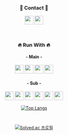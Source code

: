 <div align=center>

### 🌿 Contact 🌿
<a><img src="https://img.shields.io/badge/rdyjun-181717?style=for-the-badge&logo=GitHub&logoColor=white" height="28px"/></a>
<a><img src="https://img.shields.io/badge/rdyjun00-EA4335?style=for-the-badge&logo=Gmail&logoColor=white" height="28px"/></a>

<!-- 깃헙 방문자 노출
[![Hits](https://hits.seeyoufarm.com/api/count/incr/badge.svg?url=https%3A%2F%2Fgithub.com%2Frdyjun%2Fhit-counter&count_bg=%234F4F4F&title_bg=%23555555&icon=&icon_color=%23E7E7E7&title=Github&edge_flat=true)](https://hits.seeyoufarm.com)
-->
<br>
  
### :fire: Run With :fire:

#### - Main - <br>
<img src="https://img.shields.io/badge/JAVA-3A75B0?style=for-the-badge&logo=JAVA&logoColor=white" height="28px"/></a>
<img src="https://img.shields.io/badge/MySql-4479A1?style=for-the-badge&logo=MySql&logoColor=white" height="28px"/></a>
<img src="https://img.shields.io/badge/Spring-6DB33F?style=for-the-badge&logo=Spring&logoColor=white" height="28px"/></a>
<img src="https://img.shields.io/badge/SpringBoot-6DB33F?style=for-the-badge&logo=SpringBoot&logoColor=white" height="28px"/></a>
<br>
#### - Sub - <br>
<img src="https://img.shields.io/badge/HTML5-E34F26?style=for-the-badge&logo=HTML5&logoColor=white" height="28px"/></a>
<img src="https://img.shields.io/badge/CSS3-1572B6?style=for-the-badge&logo=CSS3&logoColor=white" height="28px"/></a>
<img src="https://img.shields.io/badge/JavaScript-F7DF1E?style=for-the-badge&logo=JavaScript&logoColor=black" height="28px"/></a>
<img src="https://img.shields.io/badge/C-A8B9CC?style=for-the-badge&logo=C&logoColor=white" height="28px"/></a>
<img src="https://img.shields.io/badge/Python-3766AB?style=for-the-badge&logo=Python&logoColor=white" height="28px"/></a>
<img src="https://img.shields.io/badge/CSS3-1572B6?style=for-the-badge&logo=CSS3&logoColor=white" height="28px"/></a>
<br>

[![Top Langs](https://github-readme-stats.vercel.app/api/top-langs/?username=rdyjun&langs_count=8&exclude_repo=attendance_check)](https://github.com/rdyjun/github-readme-stats)

<!-- <img align="center" src="https://github-readme-stats.vercel.app/api?username=rdyjun&show_icons=true&include_all_commits=true&theme=black&hide_border=true"/> -->

<!-- 많이 사용한 언어 순위
[![Top Langs](https://github-readme-stats.vercel.app/api/top-langs/?username=rdyjun&layout=compact&theme=dark&langs_count=8)](https://github.com/anuraghazra/github-readme-stats)
-->

<br>

[![Solved.ac 프로필](http://mazassumnida.wtf/api/v2/generate_badge?boj=rdyjun)](https://solved.ac/rdyjun)

</div>

